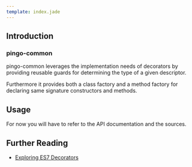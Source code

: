 ```yaml
---
template: index.jade
---
```


## Introduction

### pingo-common

pingo-common leverages the implementation needs of decorators by providing
reusable guards for determining the type of a given descriptor.

Furthermore it provides both a class factory and a method factory for declaring
same signature constructors and methods.


## Usage

For now you will have to refer to the API documentation and the sources.


## Further Reading

- [Exploring ES7 Decorators](https://medium.com/google-developers/exploring-es7-decorators-76ecb65fb841)

